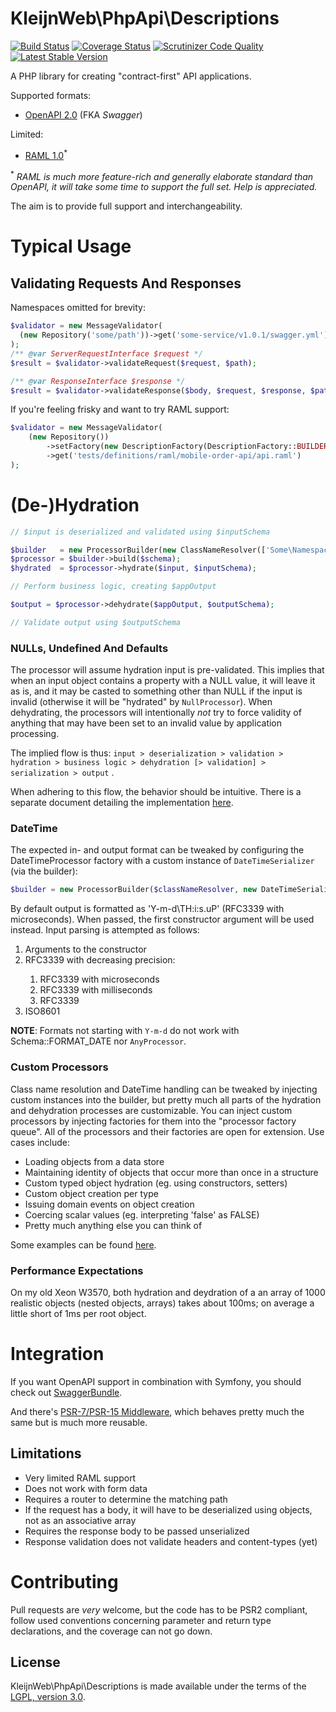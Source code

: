 # KleijnWeb\PhpApi\Descriptions 
[![Build Status](https://travis-ci.org/kleijnweb/php-api-descriptions.svg?branch=master)](https://travis-ci.org/kleijnweb/php-api-descriptions)
[![Coverage Status](https://coveralls.io/repos/github/kleijnweb/php-api-descriptions/badge.svg?branch=master)](https://coveralls.io/github/kleijnweb/php-api-descriptions?branch=master)
[![Scrutinizer Code Quality](https://scrutinizer-ci.com/g/kleijnweb/php-api-descriptions/badges/quality-score.png?b=master)](https://scrutinizer-ci.com/g/kleijnweb/php-api-descriptions/?branch=master)
[![Latest Stable Version](https://poser.pugx.org/kleijnweb/php-api-descriptions/v/stable)](https://packagist.org/packages/kleijnweb/php-api-descriptions)

A PHP library for creating "contract-first" API applications. 

Supported formats:

 - [OpenAPI 2.0](https://github.com/OAI/OpenAPI-Specification/blob/master/versions/2.0.md) (FKA _Swagger_)
 
Limited:

 - [RAML 1.0](https://github.com/raml-org/raml-spec/blob/master/versions/raml-10/raml-10.md/)<sup>*</sup>
 
<sup>*</sup> *RAML is much more feature-rich and generally elaborate standard than OpenAPI, it will take some time to support the full set. Help is appreciated.*

The aim is to provide full support and interchangeability.
 
# Typical Usage

## Validating Requests And Responses

Namespaces omitted for brevity:

```php
$validator = new MessageValidator(
  (new Repository('some/path'))->get('some-service/v1.0.1/swagger.yml')
);
/** @var ServerRequestInterface $request */
$result = $validator->validateRequest($request, $path);

/** @var ResponseInterface $response */
$result = $validator->validateResponse($body, $request, $response, $path);
```

If you're feeling frisky and want to try RAML support:

```php
$validator = new MessageValidator(
    (new Repository())
        ->setFactory(new DescriptionFactory(DescriptionFactory::BUILDER_RAML))
        ->get('tests/definitions/raml/mobile-order-api/api.raml')
);
```

# (De-)Hydration

```php
// $input is deserialized and validated using $inputSchema

$builder   = new ProcessorBuilder(new ClassNameResolver(['Some\Namespace']));
$processor = $builder->build($schema);
$hydrated  = $processor->hydrate($input, $inputSchema);

// Perform business logic, creating $appOutput

$output = $processor->dehydrate($appOutput, $outputSchema);

// Validate output using $outputSchema
```
### NULLs, Undefined And Defaults

The processor will assume hydration input is pre-validated. This implies that when an input object contains a property with a NULL value, it will leave it as is, 
and it may be casted to something other than NULL if the input is invalid (otherwise it will be "hydrated" by `NullProcessor`). 
When dehydrating, the processors will intentionally *not* try to force validity of anything that may have been set to an invalid value by application processing.

The implied flow is thus: `input > deserialization > validation > hydration > business logic > dehydration [> validation] > serialization > output` .

When adhering to this flow, the behavior should be intuitive. There is a separate document detailing the implementation [here](NULLS.md).

### DateTime

The expected in- and output format can be tweaked by configuring the DateTimeProcessor factory with a custom instance of `DateTimeSerializer` (via the builder):
 
 ```php
$builder = new ProcessorBuilder($classNameResolver, new DateTimeSerializer(\DateTime::RFC850));
 ```

By default output is formatted as 'Y-m-d\TH:i:s.uP' (RFC3339 with microseconds). When passed, the first constructor argument will be used instead. 
Input parsing is attempted as follows:

<ol>
  <li>Arguments to the constructor</li>
  <li>RFC3339 with decreasing precision:</li>
  <ol>
    <li>RFC3339 with microseconds</li>
    <li>RFC3339 with milliseconds</li>
    <li>RFC3339</li>
  </ol>
  <li>ISO8601</li>
</ol>

**NOTE**: Formats not starting with `Y-m-d` do not work with Schema::FORMAT_DATE nor `AnyProcessor`. 

### Custom Processors

Class name resolution and DateTime handling can be tweaked by injecting custom instances into the builder, but pretty much all parts of the hydration and dehydration processes are customizable. You can inject custom processors by injecting factories for them into the "processor factory queue". 
All of the processors and their factories are open for extension. Use cases include:

 - Loading objects from a data store
 - Maintaining identity of objects that occur more than once in a structure
 - Custom typed object hydration (eg. using constructors, setters)
 - Custom object creation per type
 - Issuing domain events on object creation
 - Coercing scalar values (eg. interpreting 'false' as FALSE)
 - Pretty much anything else you can think of

Some examples can be found [here](EXAMPLES.md).

### Performance Expectations

On my old Xeon W3570, both hydration and deydration of a an array of 1000 realistic objects (nested objects, arrays) takes about 100ms; 
on average a little short of 1ms per root object.  


# Integration

If you want OpenAPI support in combination with Symfony, you should check out [SwaggerBundle](https://github.com/kleijnweb/swagger-bundle).
 
And there's [PSR-7/PSR-15 Middleware](https://github.com/kleijnweb/php-api-middleware), which behaves pretty much the same but is much more reusable.

## Limitations

- Very limited RAML support
- Does not work with form data
- Requires a router to determine the matching path
- If the request has a body, it will have to be deserialized using objects, not as an associative array 
- Requires the response body to be passed unserialized
- Response validation does not validate headers and content-types (yet)

# Contributing

Pull requests are *very* welcome, but the code has to be PSR2 compliant, follow used conventions concerning parameter and return type declarations, and the coverage can not go down. 

## License

KleijnWeb\PhpApi\Descriptions is made available under the terms of the [LGPL, version 3.0](https://spdx.org/licenses/LGPL-3.0.html#licenseText).

